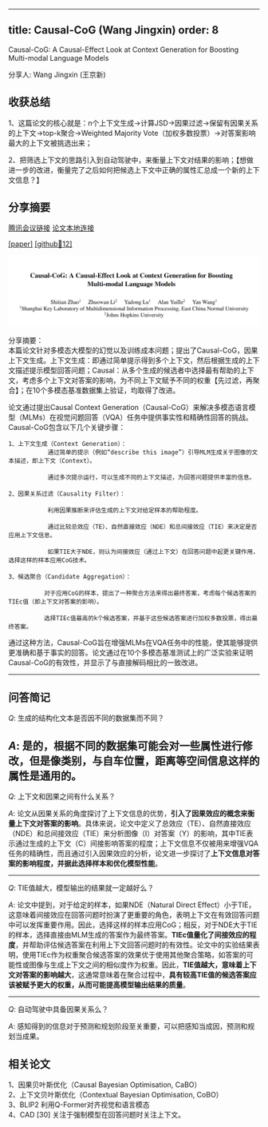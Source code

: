 
---
title: Causal-CoG (Wang Jingxin)
order: 8
---

Causal-CoG: A Causal-Effect Look at Context Generation for Boosting  Multi-modal Language Models

分享人: Wang Jingxin (王京新) 

## 收获总结

1、这篇论文的核心就是：n个上下文生成->计算JSD->因果过滤->保留有因果关系的上下文->top-k聚合->Weighted Majority Vote（加权多数投票）->对答案影响最大的上下文被挑选出来；  

2、把筛选上下文的思路引入到自动驾驶中，来衡量上下文对结果的影响；【想做进一步的改进，衡量完了之后如何把候选上下文中正确的属性汇总成一个新的上下文信息？】  




## 分享摘要



[腾讯会议链接](https://meeting.tencent.com/crm/N1DLrJE817) [论文本地连接](/tinyweekly/papers/Causal-CoG_CVPR24_VLM.pdf) 

[[paper]](https://papers.cool/arxiv/2312.06685) [[github🌟12]](https://github.com/zhaoshitian/Causal-CoG) 

![alt text](/tinyweekly/figs/1216_Causal_COG.png)


分享摘要：</br>
本篇论文针对多模态大模型的幻觉以及训练成本问题；提出了Causal-CoG，因果上下文生成。上下文生成：即通过简单提示得到多个上下文，然后根据生成的上下文描述提示模型回答问题；Causal：从多个生成的候选者中选择最有帮助的上下文，考虑多个上下文对答案的影响，为不同上下文赋予不同的权重【先过滤，再聚合】；在10个多模态基准数据集上验证，均取得了改进。  

论文通过提出Causal Context Generation（Causal-CoG）来解决多模态语言模型（MLMs）在视觉问题回答（VQA）任务中提供事实性和精确性回答的挑战。Causal-CoG包含以下几个关键步骤：

    1、上下文生成（Context Generation）：  
               通过简单的提示（例如“describe this image”）引导MLM生成关于图像的文本描述，即上下文（Context）。  
               
               通过多次提示运行，可以生成不同的上下文描述，为回答问题提供丰富的信息。  
               
    2、因果关系过滤（Causality Filter）：  
    
               利用因果推断来评估生成的上下文对给定样本的帮助程度。 
               
               通过比较总效应（TE）、自然直接效应（NDE）和总间接效应（TIE）来决定是否应用上下文信息。  
               
               如果TIE大于NDE，则认为间接效应（通过上下文）在回答问题中起更关键作用，选择这样的样本应用CoG技术。

    3、候选聚合（Candidate Aggregation）：  
    
              对于应用CoG的样本，提出了一种聚合方法来得出最终答案，考虑每个候选答案的TIEc值（即上下文对答案的影响）。  
              
              选择TIEc值最高的k个候选答案，并基于这些候选答案进行加权多数投票，得出最终答案。  
              
通过这种方法，Causal-CoG旨在增强MLMs在VQA任务中的性能，使其能够提供更准确和基于事实的回答。论文通过在10个多模态基准测试上的广泛实验来证明Causal-CoG的有效性，并显示了与直接解码相比的一致改进。

---

## 问答简记        

$Q:$  生成的结构化文本是否因不同的数据集而不同？  
  
$A:$  是的，根据不同的数据集可能会对一些属性进行修改，但是像类别，与自车位置，距离等空间信息这样的属性是通用的。
---

$Q:$ 上下文和因果之间有什么关系？  

$A:$ 论文从因果关系的角度探讨了上下文信息的优势，**引入了因果效应的概念来衡量上下文对答案的影响**。具体来说，论文中定义了总效应（TE）、自然直接效应（NDE）和总间接效应（TIE）来分析图像（I）对答案（Y）的影响，其中TIE表示通过生成的上下文（C）间接影响答案的程度；上下文信息不仅被用来增强VQA任务的精确性，而且通过引入因果效应的分析，论文进一步探讨了**上下文信息对答案的影响程度，并据此选择样本和优化模型性能**。

---

$Q:$ TIE值越大，模型输出的结果就一定越好么？  

$A:$ 论文中提到，对于给定的样本，如果NDE（Natural Direct Effect）小于TIE，这意味着间接效应在回答问题时扮演了更重要的角色，表明上下文在有效回答问题中可以发挥重要作用。因此，选择这样的样本应用CoG；相反，对于NDE大于TIE的样本，选择直接由MLM生成的答案作为最终答案。**TIEc值量化了间接效应的程度**，并帮助评估候选答案在利用上下文回答问题时的有效性。论文中的实验结果表明，使用TIEc作为权重聚合候选答案的效果优于使用其他聚合策略，如答案的可能性或图像与生成上下文之间的相似度作为权重。因此，**TIE值越大，意味着上下文对答案的影响越大**，这通常意味着在聚合过程中，**具有较高TIE值的候选答案应该被赋予更大的权重，从而可能提高模型输出结果的质量**。

---
$Q:$ 自动驾驶中具备因果关系么？  

$A:$ 感知得到的信息对于预测和规划阶段至关重要，可以把感知当成因，预测和规划当成果。

## 相关论文
1、因果贝叶斯优化（Causal Bayesian Optimisation, CaBO）  
2、上下文贝叶斯优化（Contextual Bayesian Optimisation, CoBO）  
3、BLIP2 利用Q-Former对齐视觉和语言模态  
4、CAD [30] 关注于强制模型在回答问题时关注上下文。  
